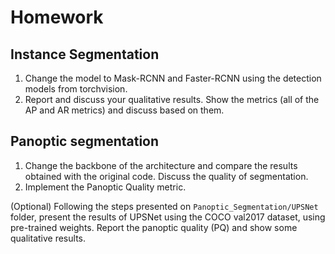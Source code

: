 # Homework

## Instance Segmentation
1. Change the model to Mask-RCNN and Faster-RCNN using the detection models from torchvision.
2. Report and discuss your qualitative results. Show the metrics (all of the AP and AR metrics) and discuss based on them.

## Panoptic segmentation
1. Change the backbone of the architecture and compare the results obtained with the original code. Discuss the quality of segmentation.
2. Implement the Panoptic Quality metric.

(Optional) Following the steps presented on ```Panoptic_Segmentation/UPSNet``` folder, present the results of UPSNet using the COCO val2017 dataset, using pre-trained weights. Report the panoptic quality (PQ) and show some qualitative results. 




